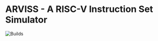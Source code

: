 # ARVISS - A RISC-V Instruction Set Simulator

![Builds](https://github.com/badlydrawnrod/arviss/actions/workflows/cmake.yml/badge.svg)
